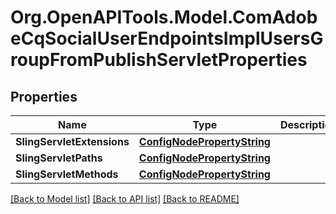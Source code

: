 # Org.OpenAPITools.Model.ComAdobeCqSocialUserEndpointsImplUsersGroupFromPublishServletProperties
## Properties

Name | Type | Description | Notes
------------ | ------------- | ------------- | -------------
**SlingServletExtensions** | [**ConfigNodePropertyString**](ConfigNodePropertyString.md) |  | [optional] 
**SlingServletPaths** | [**ConfigNodePropertyString**](ConfigNodePropertyString.md) |  | [optional] 
**SlingServletMethods** | [**ConfigNodePropertyString**](ConfigNodePropertyString.md) |  | [optional] 

[[Back to Model list]](../README.md#documentation-for-models) [[Back to API list]](../README.md#documentation-for-api-endpoints) [[Back to README]](../README.md)

